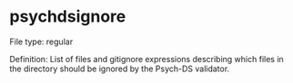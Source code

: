 # psychdsignore

File type: regular

Definition: List of files and gitignore expressions describing which files in the directory should be ignored by the Psych-DS validator.